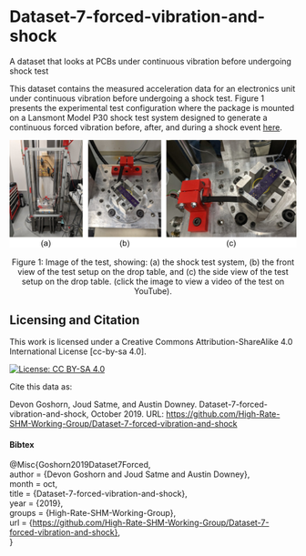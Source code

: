 # Dataset-7-forced-vibration-and-shock
A dataset that looks at PCBs under continuous vibration before undergoing shock test

This dataset contains the measured acceleration data for an electronics unit under continuous vibration before undergoing a shock test. Figure 1 presents the experimental test configuration where the package is mounted on a Lansmont Model P30 shock test system designed to generate a continuous forced vibration before, after, and during a shock event <a href="https://www.youtube.com/watch?v=kBaZF9kUQLQ&ab_channel=ARTS-LabattheUniversityofSouthCarolina">here</a>.

<p align="center">
<a href="https://www.youtube.com/watch?v=kBaZF9kUQLQ&ab_channel=ARTS-LabattheUniversityofSouthCarolina"><img src="media/test_setup.jpg" alt="Shock test impact testing" width="800"></a>  
</p>
<p align="center">
Figure 1: Image of the test, showing: (a) the shock test system, (b) the front view of the test setup on the drop table, and (c) the side view of the test setup on the drop table. (click the image to view a video of the test on YouTube). 
</p>


## Licensing and Citation

This work is licensed under a Creative Commons Attribution-ShareAlike 4.0 International License [cc-by-sa 4.0].

[![License: CC BY-SA 4.0](https://img.shields.io/badge/License-CC_BY--SA_4.0-lightgrey.svg)](https://creativecommons.org/licenses/by-sa/4.0/)


Cite this data as: 

Devon Goshorn, Joud Satme, and Austin Downey. Dataset-7-forced-vibration-and-shock, October 2019. URL: https://github.com/High-Rate-SHM-Working-Group/Dataset-7-forced-vibration-and-shock

#### Bibtex

@Misc{Goshorn2019Dataset7Forced,  
  author = {Devon Goshorn and Joud Satme and Austin Downey},  
  month  = oct,  
  title  = {Dataset-7-forced-vibration-and-shock},  
  year   = {2019},  
  groups = {High-Rate-SHM-Working-Group},  
  url    = {https://github.com/High-Rate-SHM-Working-Group/Dataset-7-forced-vibration-and-shock},  
}  
